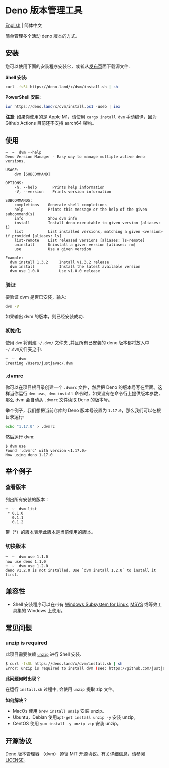# Deno 版本管理工具

[English](https://github.com/qiuquanwu/dvm/) | 简体中文

简单管理多个活动 deno 版本的方式。

## 安装

您可以使用下面的安装程序安装它，或者从[发布页](https://github.com/justjavac/dvm/releases)面下载源文件.

**Shell 安装:**

```sh
curl -fsSL https://deno.land/x/dvm/install.sh | sh
```

**PowerShell 安装:**

```powershell
iwr https://deno.land/x/dvm/install.ps1 -useb | iex
```

**注意**: 如果你使用的是 Apple M1，请使用 `cargo install dvm` 手动编译，因为 Github Actions 目前还不支持
aarch64 架构。

## 使用

```
➜  ~  dvm --help
Deno Version Manager - Easy way to manage multiple active deno versions.

USAGE:
    dvm [SUBCOMMAND]

OPTIONS:
    -h, --help       Prints help information
    -V, --version    Prints version information

SUBCOMMANDS:
    completions    Generate shell completions
    help           Prints this message or the help of the given subcommand(s)
    info           Show dvm info
    install        Install deno executable to given version [aliases: i]
    list           List installed versions, matching a given <version> if provided [aliases: ls]
    list-remote    List released versions [aliases: ls-remote]
    uninstall      Uninstall a given version [aliases: rm]
    use            Use a given version

Example:
  dvm install 1.3.2     Install v1.3.2 release
  dvm install           Install the latest available version
  dvm use 1.0.0         Use v1.0.0 release
```

### 验证

要验证 dvm 是否已安装，输入:

```bash
dvm -V
```

如果输出 dvm 的版本，则已经安装成功.

### 初始化

使用 `dvm` 将创建 `~/.dvm/` 文件夹 ,并且所有已安装的 deno 版本都将放入中 `~/.dvm`文件夹之中.

```
➜  ~  dvm
Creating /Users/justjavac/.dvm
```

### .dvmrc

你可以在项目根目录创建一个 `.dvmrc` 文件，然后把 Deno 的版本号写在里面。这样当你运行 `dvm use`、`dvm install`
命令时，如果没有在命令行上提供版本参数，那么 dvm 会自动从 `.dvmrc` 文件读取 Deno 的版本号。

举个例子，我们想把当前仓库的 Deno 版本号设置为 `1.17.0`，那么我们可以在根目录运行:

```bash
echo "1.17.0" > .dvmrc
```

然后运行 dvm:

```plain
$ dvm use
Found '.dvmrc' with version <1.17.0>
Now using deno 1.17.0
```

## 举个例子

### 查看版本

列出所有安装的版本：

```
➜  ~  dvm list
 * 0.1.0
   0.1.1
   0.1.2
```

带（*）的版本表示此版本是当前使用的版本。

### 切换版本

```
➜  ~  dvm use 1.1.0
now use deno 1.1.0
➜  ~  dvm use 1.2.0
deno v1.2.0 is not installed. Use `dvm install 1.2.0` to install it first.
```

## 兼容性

- Shell 安装程序可以在带有
  [Windows Subsystem for Linux](https://docs.microsoft.com/en-us/windows/wsl/about),
  [MSYS](https://www.msys2.org) 或等效工具集的 Windows 上使用。

## 常见问题

### unzip is required

此项目需要依赖 [`unzip`](https://linux.die.net/man/1/unzip) 进行 Shell 安装.

```sh
$ curl -fsSL https://deno.land/x/dvm/install.sh | sh
Error: unzip is required to install dvm (see: https://github.com/justjavac/dvm#unzip-is-required).
```

**此问题何时出现？**

在运行 `install.sh` 过程中, 会使用 `unzip` 提取 zip 文件。

**如何解决？**

- MacOs 使用 `brew install unzip` 安装 unzip。
- Ubuntu，Debian 使用`apt-get install unzip -y` 安装 unzip。
- CentOS 使用 `yum install -y unzip zip` 安装 unzip。

## 开源协议

Deno 版本管理器 （dvm） 遵循 MIT 开源协议。有关详细信息，请参阅 [LICENSE](./LICENSE)。
